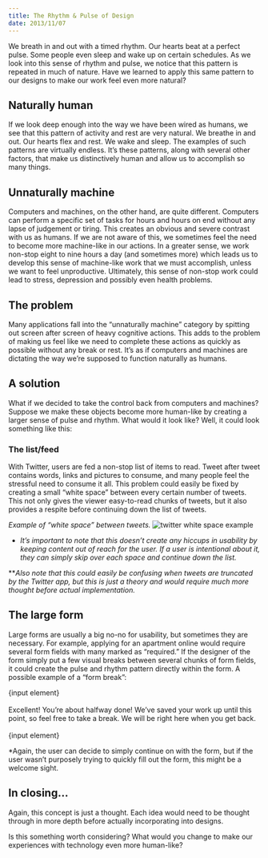 ```yaml
---
title: The Rhythm & Pulse of Design
date: 2013/11/07
---
```

We breath in and out with a timed rhythm. Our hearts beat at a perfect pulse. Some people even sleep and wake up on certain schedules. As we look into this sense of rhythm and pulse, we notice that this pattern is repeated in much of nature. Have we learned to apply this same pattern to our designs to make our work feel even more natural?

## Naturally human
If we look deep enough into the way we have been wired as humans, we see that this pattern of activity and rest are very natural. We breathe in and out. Our hearts flex and rest. We wake and sleep. The examples of such patterns are virtually endless. It’s these patterns, along with several other factors, that make us distinctively human and allow us to accomplish so many things.

## Unnaturally machine
Computers and machines, on the other hand, are quite different. Computers can perform a specific set of tasks for hours and hours on end without any lapse of judgement or tiring. This creates an obvious and severe contrast with us as humans. If we are not aware of this, we sometimes feel the need to become more machine-like in our actions. In a greater sense, we work non-stop eight to nine hours a day (and sometimes more) which leads us to develop this sense of machine-like work that we must accomplish, unless we want to feel unproductive. Ultimately, this sense of non-stop work could lead to stress, depression and possibly even health problems.

## The problem
Many applications fall into the “unnaturally machine” category by spitting out screen after screen of heavy cognitive actions. This adds to the problem of making us feel like we need to complete these actions as quickly as possible without any break or rest. It’s as if computers and machines are dictating the way we’re supposed to function naturally as humans.

## A solution
What if we decided to take the control back from computers and machines? Suppose we make these objects become more human-like by creating a larger sense of pulse and rhythm. What would it look like? Well, it could look something like this:

### The list/feed
With Twitter, users are fed a non-stop list of items to read. Tweet after tweet contains words, links and pictures to consume, and many people feel the stressful need to consume it all. This problem could easily be fixed by creating a small “white space” between every certain number of tweets. This not only gives the viewer easy-to-read chunks of tweets, but it also provides a respite before continuing down the list of tweets.

*Example of “white space” between tweets.*
![twitter white space example](/assets/img/blog/rhythm-pulse/twitter-example.jpg)
* *It’s important to note that this doesn’t create any hiccups in usability by keeping content out of reach for the user. If a user is intentional about it, they can simply skip over each space and continue down the list.*

***Also note that this could easily be confusing when tweets are truncated by the Twitter app, but this is just a theory and would require much more thought before actual implementation.*

## The large form
Large forms are usually a big no-no for usability, but sometimes they are necessary. For example, applying for an apartment online would require several form fields with many marked as “required.” If the designer of the form simply put a few visual breaks between several chunks of form fields, it could create the pulse and rhythm pattern directly within the form. A possible example of a “form break”:


<div class="example">
{input element}<br /><br />
Excellent! You’re about halfway done! We’ve saved your work up until this point, so feel free to take a break. We will be right here when you get back.<br /><br />
{input element}
</div>


*Again, the user can decide to simply continue on with the form, but if the user wasn’t purposely trying to quickly fill out the form, this might be a welcome sight.

## In closing…
Again, this concept is just a thought. Each idea would need to be thought through in more depth before actually incorporating into designs.

Is this something worth considering? What would you change to make our experiences with technology even more human-like?

